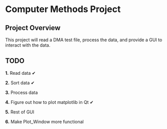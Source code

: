 # Computer Methods Project

## Project Overview
This project will read a DMA test file, process the data, and provide a GUI to
interact with the data.

## TODO
**1.** Read data ✔

**2.** Sort data ✔

**3.** Process data

**4.** Figure out how to plot matplotlib in Qt ✔

**5.** Rest of GUI

**6.** Make Plot_Window more functional


